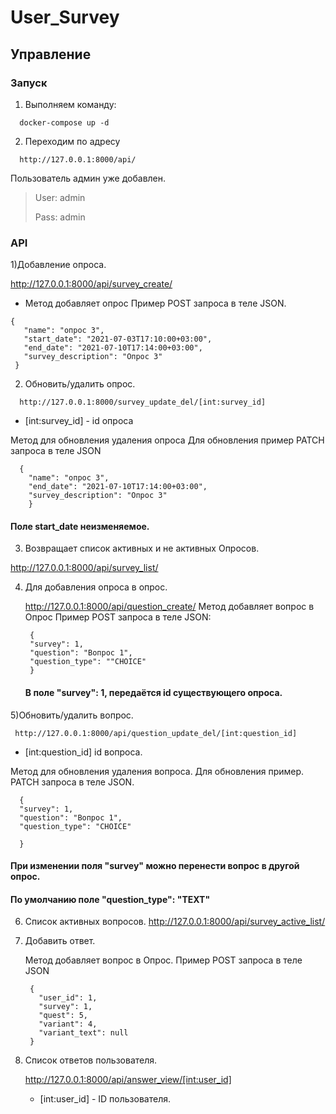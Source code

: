 # User_Survey
## Управление ##
### Запуск ###

1) Выполняем команду: 
```
  docker-compose up -d
 ```
    
2) Переходим по адресу
```
  http://127.0.0.1:8000/api/
  ```
  Пользователь админ уже добавлен.
 >User: admin
 >
 >Pass: admin
### API ###

1)Добавление опроса.

    
   http://127.0.0.1:8000/api/survey_create/
    
  * Метод добавляет опрос
   Пример POST запроса в теле JSON.  
   ```
   {
      "name": "опрос 3",
      "start_date": "2021-07-03T17:10:00+03:00",
      "end_date": "2021-07-10T17:14:00+03:00",
      "survey_description": "Опрос 3"
    }
 ```
2) Обновить/удалить опрос.
 ```
   http://127.0.0.1:8000/survey_update_del/[int:survey_id]
 ```
   * [int:survey_id] - id опроса
    
  Метод для обновления удаления опроса
  Для обновления пример PATCH запроса в теле JSON
  ```
    {
      "name": "опрос 3",
      "end_date": "2021-07-10T17:14:00+03:00",
      "survey_description": "Опрос 3"
      }
   ```

  #### Поле start_date неизменяемое. ####

3)  Возвращает список активных и не активных Опросов.
  
  http://127.0.0.1:8000/api/survey_list/
   

4) Для добавления опроса в опрос.

   http://127.0.0.1:8000/api/question_create/
   Метод добавляет вопрос в Опрос
   Пример POST запроса в теле JSON:
   ```
    {
    "survey": 1,
    "question": "Вопрос 1",
    "question_type": ""CHOICE"
    }
   ```
   #### В поле "survey": 1, передаётся id существующего опроса. ####
5)Обновить/удалить вопрос.
   ```
    http://127.0.0.1:8000/api/question_update_del/[int:question_id]
   ```
   * [int:question_id] id вопроса.
    
   Метод для обновления удаления вопроса.
   Для обновления пример.
   PATCH запроса в теле JSON.
  ```
    {
    "survey": 1,
    "question": "Вопрос 1",
    "question_type": "CHOICE"

    }
  ```
  #### При изменении поля "survey" можно перенести вопрос в другой опрос.
  #### По умолчанию поле "question_type": "TEXT" ####
  
6) Список активных вопросов.
   http://127.0.0.1:8000/api/survey_active_list/
   
7) Добавить ответ.

    Метод добавляет вопрос в Опрос.
    Пример POST запроса в теле JSON
   ```
    {
      "user_id": 1,
      "survey": 1,
      "quest": 5,
      "variant": 4,
      "variant_text": null
    }
   ```
8) Список ответов пользователя.

    http://127.0.0.1:8000/api/answer_view/[int:user_id]
    * [int:user_id] - ID пользователя.
